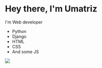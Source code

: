 # Hey there, I'm Umatriz
I'm Web developer
- Python
- Django
- HTML
- CSS
- And some JS

![](https://komarev.com/ghpvc/?username=Umatriz)
